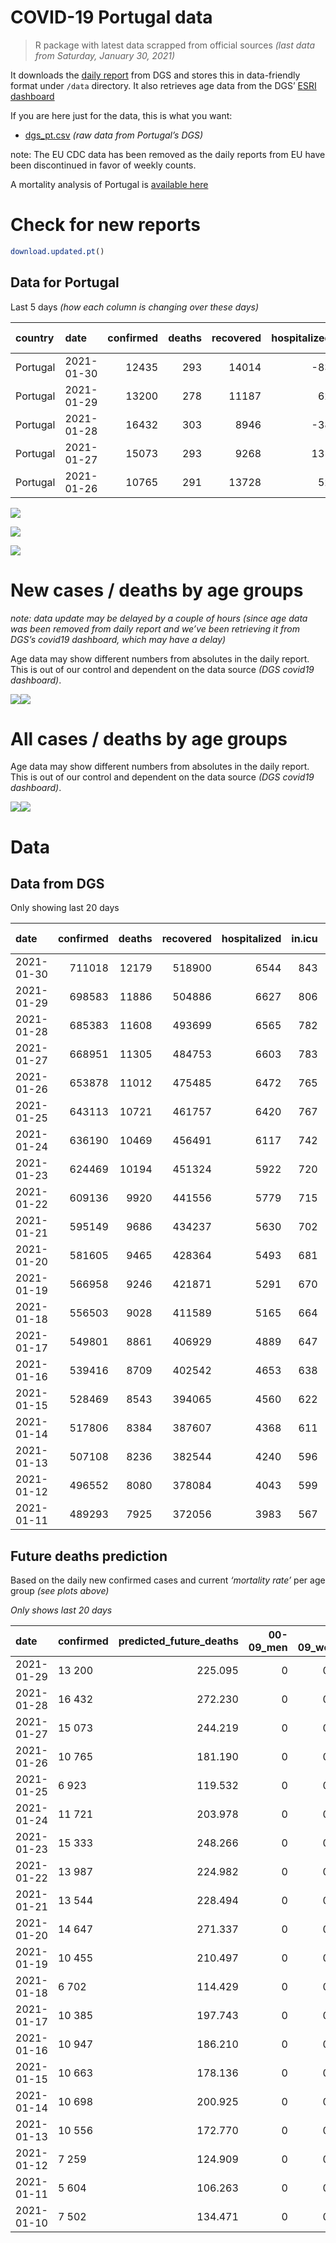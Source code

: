 COVID-19 Portugal data
================

> R package with latest data scrapped from official sources *(last data
> from Saturday, January 30, 2021)*

It downloads the [daily
report](https://covid19.min-saude.pt/relatorio-de-situacao/) from DGS
and stores this in data-friendly format under `/data` directory. It also
retrieves age data from the DGS’ [ESRI
dashboard](https://covid19.min-saude.pt/ponto-de-situacao-atual-em-portugal/)

If you are here just for the data, this is what you want:

  - [dgs\_pt.csv](raw/master/data/dgs_pt.csv) *(raw data from Portugal’s
    DGS)*

note: The EU CDC data has been removed as the daily reports from EU have
been discontinued in favor of weekly counts.

A mortality analysis of Portugal is [available
here](https://averissimo.github.io/covid19-analysis/mortality.html)

# Check for new reports

``` r
download.updated.pt()
```

## Data for Portugal

Last 5 days *(how each column is changing over these days)*

| country  | date       | confirmed | deaths | recovered | hospitalized | in.icu | confirmed\_m\_00-09 | confirmed\_w\_00-09 | confirmed\_m\_10-19 | confirmed\_w\_10-19 | confirmed\_m\_20-29 | confirmed\_w\_20-29 | confirmed\_m\_30-39 | confirmed\_w\_30-39 | confirmed\_m\_40-49 | confirmed\_w\_40-49 | confirmed\_m\_50-59 | confirmed\_w\_50-59 | confirmed\_m\_60-69 | confirmed\_w\_60-69 | confirmed\_m\_70-79 | confirmed\_w\_70-79 | confirmed\_m\_80+ | confirmed\_w\_80+ | death\_m\_00-09 | death\_w\_00-09 | death\_m\_10-19 | death\_w\_10-19 | death\_m\_20-29 | death\_w\_20-29 | death\_m\_30-39 | death\_w\_30-39 | death\_m\_40-49 | death\_w\_40-49 | death\_m\_50-59 | death\_w\_50-59 | death\_m\_60-69 | death\_w\_60-69 | death\_m\_70-79 | death\_w\_70-79 | death\_m\_80+ | death\_w\_80+ |
| :------- | :--------- | --------: | -----: | --------: | -----------: | -----: | ------------------: | ------------------: | ------------------: | ------------------: | ------------------: | ------------------: | ------------------: | ------------------: | ------------------: | ------------------: | ------------------: | ------------------: | ------------------: | ------------------: | ------------------: | ------------------: | ----------------: | ----------------: | --------------: | --------------: | --------------: | --------------: | --------------: | --------------: | --------------: | --------------: | --------------: | --------------: | --------------: | --------------: | --------------: | --------------: | --------------: | --------------: | ------------: | ------------: |
| Portugal | 2021-01-30 |     12435 |    293 |     14014 |         \-83 |     37 |                  NA |                  NA |                  NA |                  NA |                  NA |                  NA |                  NA |                  NA |                  NA |                  NA |                  NA |                  NA |                  NA |                  NA |                  NA |                  NA |                NA |                NA |              NA |              NA |              NA |              NA |              NA |              NA |              NA |              NA |              NA |              NA |              NA |              NA |              NA |              NA |              NA |              NA |            NA |            NA |
| Portugal | 2021-01-29 |     13200 |    278 |     11187 |           62 |     24 |                 428 |                 382 |                 711 |                 642 |                 748 |                 856 |                 817 |                 949 |                 989 |                1253 |                 871 |                1165 |                 716 |                 724 |                 381 |                 495 |               344 |               717 |               0 |               0 |               0 |               0 |               0 |               0 |               2 |               0 |               1 |               3 |               6 |               2 |              11 |               8 |              36 |              22 |            80 |           107 |
| Portugal | 2021-01-28 |     16432 |    303 |      8946 |         \-38 |    \-1 |                 590 |                 573 |                 828 |                 816 |                 984 |                1103 |                 977 |                1214 |                1283 |                1516 |                1082 |                1326 |                 824 |                 979 |                 518 |                 540 |               407 |               865 |               0 |               0 |               0 |               0 |               0 |               1 |               1 |               0 |               2 |               1 |               4 |               2 |              15 |              11 |              35 |              22 |           103 |           106 |
| Portugal | 2021-01-27 |     15073 |    293 |      9268 |          131 |     18 |                 469 |                 438 |                 752 |                 713 |                 842 |                 957 |                 896 |                1166 |                1187 |                1533 |                1112 |                1271 |                 778 |                 819 |                 483 |                 551 |               355 |               748 |               0 |               0 |               0 |               0 |               0 |               0 |               0 |               0 |               2 |               3 |               2 |               1 |              11 |               6 |              41 |              36 |           104 |            87 |
| Portugal | 2021-01-26 |     10765 |    291 |     13728 |           52 |    \-2 |                 327 |                 314 |                 485 |                 490 |                 623 |                 740 |                 680 |                 822 |                 862 |                1045 |                 779 |                 870 |                 559 |                 584 |                 383 |                 379 |               268 |               550 |               0 |               0 |               0 |               0 |               0 |               0 |               1 |               0 |               2 |               1 |               6 |               5 |              18 |               4 |              35 |              24 |            90 |           105 |

![](README_files/figure-gfm/totals-1.svg)<!-- -->

![](README_files/figure-gfm/differential-1.svg)<!-- -->

![](README_files/figure-gfm/differential_7days-1.svg)<!-- -->

# New cases / deaths by age groups

*note: data update may be delayed by a couple of hours (since age data
was been removed from daily report and we’ve been retrieving it from
DGS’s covid19 dashboard, which may have a delay)*

Age data may show different numbers from absolutes in the daily report.
This is out of our control and dependent on the data source *(DGS
covid19 dashboard)*.

![](README_files/figure-gfm/new_cases_deaths-1.svg)<!-- -->![](README_files/figure-gfm/new_cases_deaths-2.svg)<!-- -->

# All cases / deaths by age groups

Age data may show different numbers from absolutes in the daily report.
This is out of our control and dependent on the data source *(DGS
covid19 dashboard)*.

![](README_files/figure-gfm/total_cases_deaths-1.svg)<!-- -->![](README_files/figure-gfm/total_cases_deaths-2.svg)<!-- -->

# Data

## Data from DGS

Only showing last 20 days

| date       | confirmed | deaths | recovered | hospitalized | in.icu | confirmed\_m\_00-09 | confirmed\_w\_00-09 | confirmed\_m\_10-19 | confirmed\_w\_10-19 | confirmed\_m\_20-29 | confirmed\_w\_20-29 | confirmed\_m\_30-39 | confirmed\_w\_30-39 | confirmed\_m\_40-49 | confirmed\_w\_40-49 | confirmed\_m\_50-59 | confirmed\_w\_50-59 | confirmed\_m\_60-69 | confirmed\_w\_60-69 | confirmed\_m\_70-79 | confirmed\_w\_70-79 | confirmed\_m\_80+ | confirmed\_w\_80+ | death\_m\_00-09 | death\_w\_00-09 | death\_m\_10-19 | death\_w\_10-19 | death\_m\_20-29 | death\_w\_20-29 | death\_m\_30-39 | death\_w\_30-39 | death\_m\_40-49 | death\_w\_40-49 | death\_m\_50-59 | death\_w\_50-59 | death\_m\_60-69 | death\_w\_60-69 | death\_m\_70-79 | death\_w\_70-79 | death\_m\_80+ | death\_w\_80+ |
| :--------- | --------: | -----: | --------: | -----------: | -----: | ------------------: | ------------------: | ------------------: | ------------------: | ------------------: | ------------------: | ------------------: | ------------------: | ------------------: | ------------------: | ------------------: | ------------------: | ------------------: | ------------------: | ------------------: | ------------------: | ----------------: | ----------------: | --------------: | --------------: | --------------: | --------------: | --------------: | --------------: | --------------: | --------------: | --------------: | --------------: | --------------: | --------------: | --------------: | --------------: | --------------: | --------------: | ------------: | ------------: |
| 2021-01-30 |    711018 |  12179 |    518900 |         6544 |    843 |                  NA |                  NA |                  NA |                  NA |                  NA |                  NA |                  NA |                  NA |                  NA |                  NA |                  NA |                  NA |                  NA |                  NA |                  NA |                  NA |                NA |                NA |              NA |              NA |              NA |              NA |              NA |              NA |              NA |              NA |              NA |              NA |              NA |              NA |              NA |              NA |              NA |              NA |            NA |            NA |
| 2021-01-29 |    698583 |  11886 |    504886 |         6627 |    806 |               19657 |               18893 |               32553 |               32832 |               47443 |               54308 |               46102 |               55579 |               51192 |               65527 |               45112 |               57896 |               33419 |               36018 |               21222 |               23885 |             18714 |             38009 |               0 |               1 |               1 |               1 |               5 |               4 |              16 |              12 |              66 |              39 |             217 |              86 |             705 |             286 |            1540 |             911 |          3647 |          4349 |
| 2021-01-28 |    685383 |  11608 |    493699 |         6565 |    782 |               19229 |               18511 |               31842 |               32190 |               46695 |               53452 |               45285 |               54630 |               50203 |               64274 |               44241 |               56731 |               32703 |               35294 |               20841 |               23390 |             18370 |             37292 |               0 |               1 |               1 |               1 |               5 |               4 |              14 |              12 |              65 |              36 |             211 |              84 |             694 |             278 |            1504 |             889 |          3567 |          4242 |
| 2021-01-27 |    668951 |  11305 |    484753 |         6603 |    783 |               18639 |               17938 |               31014 |               31374 |               45711 |               52349 |               44308 |               53416 |               48920 |               62758 |               43159 |               55405 |               31879 |               34315 |               20323 |               22850 |             17963 |             36427 |               0 |               1 |               1 |               1 |               5 |               3 |              13 |              12 |              63 |              35 |             207 |              82 |             679 |             267 |            1469 |             867 |          3464 |          4136 |
| 2021-01-26 |    653878 |  11012 |    475485 |         6472 |    765 |               18170 |               17500 |               30262 |               30661 |               44869 |               51392 |               43412 |               52250 |               47733 |               61225 |               42047 |               54134 |               31101 |               33496 |               19840 |               22299 |             17608 |             35679 |               0 |               1 |               1 |               1 |               5 |               3 |              13 |              12 |              61 |              32 |             205 |              81 |             668 |             261 |            1428 |             831 |          3360 |          4049 |
| 2021-01-25 |    643113 |  10721 |    461757 |         6420 |    767 |               17843 |               17186 |               29777 |               30171 |               44246 |               50652 |               42732 |               51428 |               46871 |               60180 |               41268 |               53264 |               30542 |               32912 |               19457 |               21920 |             17340 |             35129 |               0 |               1 |               1 |               1 |               5 |               3 |              12 |              12 |              59 |              31 |             199 |              76 |             650 |             257 |            1393 |             807 |          3270 |          3944 |
| 2021-01-24 |    636190 |  10469 |    456491 |         6117 |    742 |               17594 |               16937 |               29434 |               29813 |               43836 |               50194 |               42304 |               50909 |               46349 |               59540 |               40815 |               52707 |               30187 |               32549 |               19217 |               21674 |             17128 |             34809 |               0 |               1 |               1 |               1 |               5 |               3 |              12 |              12 |              59 |              30 |             195 |              75 |             625 |             252 |            1356 |             794 |          3200 |          3848 |
| 2021-01-23 |    624469 |  10194 |    451324 |         5922 |    720 |               17185 |               16581 |               28831 |               29212 |               43160 |               49364 |               41564 |               50100 |               45443 |               58379 |               40036 |               51755 |               29612 |               31920 |               18885 |               21291 |             16771 |             34189 |               0 |               1 |               1 |               1 |               5 |               3 |              12 |              12 |              59 |              29 |             191 |              74 |             610 |             244 |            1318 |             771 |          3117 |          3746 |
| 2021-01-22 |    609136 |   9920 |    441556 |         5779 |    715 |               16725 |               16084 |               27996 |               28428 |               42251 |               48351 |               40617 |               48895 |               44230 |               56926 |               39009 |               50419 |               28852 |               31120 |               18420 |               20814 |             16374 |             33434 |               0 |               1 |               1 |               1 |               5 |               3 |              12 |              12 |              58 |              29 |             184 |              73 |             587 |             238 |            1277 |             751 |          3035 |          3653 |
| 2021-01-21 |    595149 |   9686 |    434237 |         5630 |    702 |               16253 |               15642 |               27213 |               27712 |               41400 |               47389 |               39721 |               47806 |               43155 |               55606 |               38062 |               49260 |               28230 |               30400 |               18016 |               20353 |             16024 |             32719 |               0 |               1 |               1 |               1 |               5 |               3 |              12 |              12 |              57 |              29 |             183 |              73 |             575 |             234 |            1241 |             734 |          2959 |          3566 |
| 2021-01-20 |    581605 |   9465 |    428364 |         5493 |    681 |               15808 |               15213 |               26457 |               27009 |               40617 |               46504 |               38886 |               46790 |               42116 |               54253 |               37151 |               48117 |               27592 |               29696 |               17613 |               19930 |             15622 |             32048 |               0 |               1 |               1 |               1 |               5 |               3 |              12 |              11 |              56 |              29 |             176 |              72 |             561 |             229 |            1213 |             715 |          2900 |          3480 |
| 2021-01-19 |    566958 |   9246 |    421871 |         5291 |    670 |               15385 |               14819 |               25716 |               26302 |               39770 |               45542 |               37960 |               45585 |               40996 |               52820 |               36193 |               46914 |               26907 |               28953 |               17149 |               19404 |             15150 |             31211 |               0 |               1 |               1 |               1 |               4 |               3 |              11 |              11 |              54 |              28 |             172 |              71 |             548 |             225 |            1191 |             692 |          2826 |          3407 |
| 2021-01-18 |    556503 |   9028 |    411589 |         5165 |    664 |               15132 |               14541 |               25258 |               25868 |               39168 |               44845 |               37323 |               44765 |               40187 |               51822 |               35507 |               46013 |               26344 |               28410 |               16800 |               19052 |             14826 |             30463 |               0 |               1 |               1 |               1 |               4 |               3 |               9 |              11 |              54 |              28 |             168 |              68 |             537 |             220 |            1159 |             682 |          2764 |          3318 |
| 2021-01-17 |    549801 |   8861 |    406929 |         4889 |    647 |               14909 |               14318 |               24887 |               25534 |               38737 |               44378 |               36904 |               44231 |               39693 |               51206 |               35806 |               45499 |               26002 |               28072 |               16579 |               18838 |             14640 |             30109 |               0 |               1 |               1 |               1 |               3 |               3 |               9 |               9 |              54 |              27 |             167 |              66 |             530 |             215 |            1142 |             677 |          2702 |          3254 |
| 2021-01-16 |    539416 |   8709 |    402542 |         4653 |    638 |               14546 |               13994 |               24342 |               24994 |               38146 |               43649 |               36284 |               43486 |               38925 |               50221 |               34496 |               44686 |               25519 |               27481 |               16252 |               18511 |             14349 |             29407 |               0 |               1 |               1 |               1 |               3 |               3 |               9 |               8 |              54 |              27 |             165 |              65 |             524 |             212 |            1116 |             664 |          2654 |          3202 |
| 2021-01-15 |    528469 |   8543 |    394065 |         4560 |    622 |               14197 |               13662 |               23749 |               24359 |               37445 |               42867 |               35633 |               42656 |               38109 |               49193 |               33768 |               43779 |               25013 |               26959 |               15889 |               18129 |             14050 |             28838 |               0 |               1 |               1 |               1 |               3 |               3 |               9 |               7 |              53 |              27 |             160 |              65 |             211 |             209 |            1096 |             649 |          2602 |          3146 |
| 2021-01-14 |    517806 |   8384 |    387607 |         4368 |    611 |               13843 |               13321 |               23240 |               23790 |               36694 |               42134 |               34952 |               41868 |               37333 |               48183 |               33046 |               42892 |               24526 |               26465 |               15540 |               17753 |             13774 |             28283 |               0 |               1 |               1 |               1 |               3 |               3 |               9 |               7 |              52 |              27 |             157 |              65 |             504 |             203 |            1074 |             638 |          2560 |          3079 |
| 2021-01-13 |    507108 |   8236 |    382544 |         4240 |    596 |               13524 |               12998 |               22723 |               23308 |               36004 |               41364 |               34299 |               41072 |               36554 |               47163 |               32376 |               41999 |               23978 |               25933 |               15208 |               17353 |             13428 |             27657 |               0 |               1 |               1 |               1 |               3 |               3 |               9 |               7 |              49 |              26 |             155 |              64 |             490 |             197 |            1060 |             618 |          2522 |          3030 |
| 2021-01-12 |    496552 |   8080 |    378084 |         4043 |    599 |               13225 |               12699 |               22215 |               22816 |               35334 |               40545 |               33562 |               40252 |               35833 |               46145 |               31709 |               41096 |               23419 |               25372 |               14899 |               16989 |             13169 |             27106 |               0 |               1 |               1 |               1 |               3 |               3 |               8 |               7 |              47 |              26 |             151 |              63 |             480 |             195 |            1048 |             609 |          2465 |          2972 |
| 2021-01-11 |    489293 |   7925 |    372056 |         3983 |    567 |               13047 |               12551 |               21875 |               22477 |               34851 |               39947 |               33094 |               39700 |               35330 |               45504 |               31217 |               40522 |               23007 |               24937 |               14644 |               16701 |             12974 |             26751 |               0 |               1 |               1 |               1 |               3 |               3 |               8 |               7 |              46 |              26 |             147 |              63 |             469 |             189 |            1035 |             597 |          2422 |          2907 |

## Future deaths prediction

Based on the daily new confirmed cases and current *‘mortality rate’*
per age group *(see plots above)*

*Only shows last 20 days*

| date       | confirmed | predicted\_future\_deaths | 00-09\_men | 00-09\_women | 10-19\_men | 10-19\_women | 20-29\_men | 20-29\_women | 30-39\_men | 30-39\_women | 40-49\_men | 40-49\_women | 50-59\_men | 50-59\_women | 60-69\_men | 60-69\_women | 70-79\_men | 70-79\_women | 80+\_men | 80+\_women |
| :--------- | :-------- | ------------------------: | ---------: | -----------: | ---------: | -----------: | ---------: | -----------: | ---------: | -----------: | ---------: | -----------: | ---------: | -----------: | ---------: | -----------: | ---------: | -----------: | -------: | ---------: |
| 2021-01-29 | 13 200    |                   225.095 |          0 |        0.020 |      0.022 |        0.020 |      0.079 |        0.063 |      0.284 |        0.205 |      1.275 |        0.746 |      4.190 |        1.731 |     15.105 |        5.749 |     27.648 |       18.880 |   67.039 |     82.039 |
| 2021-01-28 | 16 432    |                   272.230 |          0 |        0.030 |      0.025 |        0.025 |      0.104 |        0.081 |      0.339 |        0.262 |      1.654 |        0.902 |      5.205 |        1.970 |     17.383 |        7.774 |     37.589 |       20.596 |   79.317 |     98.974 |
| 2021-01-27 | 15 073    |                   244.219 |          0 |        0.023 |      0.023 |        0.022 |      0.089 |        0.070 |      0.311 |        0.252 |      1.530 |        0.912 |      5.349 |        1.888 |     16.413 |        6.503 |     35.049 |       21.016 |   69.183 |     85.586 |
| 2021-01-26 | 10 765    |                   181.190 |          0 |        0.017 |      0.015 |        0.015 |      0.066 |        0.055 |      0.236 |        0.177 |      1.111 |        0.622 |      3.747 |        1.292 |     11.793 |        4.637 |     27.793 |       14.455 |   52.228 |     62.931 |
| 2021-01-25 | 6 923     |                   119.532 |          0 |        0.013 |      0.011 |        0.011 |      0.043 |        0.034 |      0.149 |        0.112 |      0.673 |        0.381 |      2.179 |        0.827 |      7.489 |        2.882 |     17.416 |        9.383 |   41.315 |     36.614 |
| 2021-01-24 | 11 721    |                   203.978 |          0 |        0.019 |      0.019 |        0.018 |      0.071 |        0.061 |      0.257 |        0.175 |      1.168 |        0.691 |      3.747 |        1.414 |     12.130 |        4.995 |     24.092 |       14.608 |   69.572 |     70.941 |
| 2021-01-23 | 15 333    |                   248.266 |          0 |        0.026 |      0.026 |        0.024 |      0.096 |        0.075 |      0.329 |        0.260 |      1.564 |        0.865 |      4.940 |        1.985 |     16.033 |        6.352 |     33.743 |       18.193 |   77.368 |     86.387 |
| 2021-01-22 | 13 987    |                   224.982 |          0 |        0.023 |      0.024 |        0.022 |      0.090 |        0.071 |      0.311 |        0.235 |      1.386 |        0.786 |      4.555 |        1.722 |     13.122 |        5.717 |     29.317 |       17.583 |   68.208 |     81.810 |
| 2021-01-21 | 13 544    |                   228.494 |          0 |        0.023 |      0.023 |        0.021 |      0.083 |        0.065 |      0.290 |        0.219 |      1.340 |        0.805 |      4.382 |        1.698 |     13.459 |        5.590 |     29.244 |       16.134 |   78.342 |     76.776 |
| 2021-01-20 | 14 647    |                   271.337 |          0 |        0.021 |      0.023 |        0.022 |      0.089 |        0.071 |      0.321 |        0.260 |      1.444 |        0.853 |      4.608 |        1.787 |     14.451 |        5.900 |     33.671 |       20.062 |   91.984 |     95.770 |
| 2021-01-19 | 10 455    |                   210.497 |          0 |        0.015 |      0.014 |        0.013 |      0.063 |        0.051 |      0.221 |        0.177 |      1.043 |        0.594 |      3.300 |        1.338 |     11.877 |        4.312 |     25.326 |       13.426 |   63.141 |     85.586 |
| 2021-01-18 | 6 702     |                   114.429 |          0 |        0.012 |      0.011 |        0.010 |      0.045 |        0.034 |      0.145 |        0.115 |      0.637 |        0.367 |      1.438 |        0.764 |      7.215 |        2.684 |     16.037 |        8.162 |   36.248 |     40.505 |
| 2021-01-17 | 10 385    |                   197.743 |          0 |        0.017 |      0.017 |        0.016 |      0.062 |        0.054 |      0.215 |        0.161 |      0.990 |        0.586 |      6.301 |        1.208 |     10.189 |        4.693 |     23.729 |       12.472 |   56.710 |     80.323 |
| 2021-01-16 | 10 947    |                   186.210 |          0 |        0.018 |      0.018 |        0.019 |      0.074 |        0.058 |      0.226 |        0.179 |      1.052 |        0.612 |      3.502 |        1.347 |     10.674 |        4.145 |     26.342 |       14.570 |   58.269 |     65.105 |
| 2021-01-15 | 10 663    |                   178.136 |          0 |        0.018 |      0.016 |        0.017 |      0.079 |        0.054 |      0.236 |        0.170 |      1.000 |        0.601 |      3.473 |        1.318 |     10.274 |        3.923 |     25.326 |       14.341 |   53.787 |     63.503 |
| 2021-01-14 | 10 698    |                   200.925 |          0 |        0.017 |      0.016 |        0.015 |      0.073 |        0.057 |      0.227 |        0.172 |      1.004 |        0.607 |      3.223 |        1.326 |     11.560 |        4.224 |     24.092 |       15.256 |   67.429 |     71.627 |
| 2021-01-13 | 10 556    |                   172.770 |          0 |        0.016 |      0.016 |        0.015 |      0.071 |        0.060 |      0.256 |        0.177 |      0.930 |        0.606 |      3.208 |        1.341 |     11.793 |        4.455 |     22.423 |       13.883 |   50.474 |     63.046 |
| 2021-01-12 | 7 259     |                   124.909 |          0 |        0.008 |      0.010 |        0.010 |      0.051 |        0.044 |      0.162 |        0.119 |      0.648 |        0.382 |      2.367 |        0.853 |      8.691 |        3.454 |     18.504 |       10.985 |   38.002 |     40.619 |
| 2021-01-11 | 5 604     |                   106.263 |          0 |        0.007 |      0.008 |        0.008 |      0.041 |        0.033 |      0.117 |        0.094 |      0.509 |        0.292 |      1.660 |        0.667 |      5.738 |        2.509 |     11.973 |        7.438 |   33.520 |     41.649 |
| 2021-01-10 | 7 502     |                   134.471 |          0 |        0.010 |      0.011 |        0.011 |      0.057 |        0.042 |      0.171 |        0.123 |      0.681 |        0.367 |      2.347 |        0.896 |      7.594 |        3.327 |     16.545 |       10.260 |   37.222 |     54.807 |
